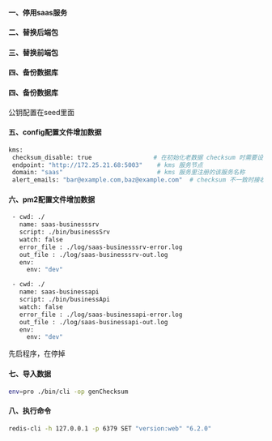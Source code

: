 #### 一、停用saas服务
#### 二、替换后端包
#### 三、替换前端包
#### 四、备份数据库
#### 四、备份数据库

公钥配置在seed里面
#### 五、config配置文件增加数据
 ```bash
kms:
  checksum_disable: true                 # 在初始化老数据 checksum 时需要设置成 true，初始化后再设置成 false 以开启 checksum 功能
  endpoint: "http://172.25.21.68:5003"    # kms 服务节点
  domain: "saas"                          # kms 服务里注册的该服务名称
  alert_emails: "bar@example.com,baz@example.com"  # checksum 不一致时接收邮件告警的邮箱
 ```
#### 六、pm2配置文件增加数据
 ```bash
  - cwd: ./
    name: saas-businesssrv
    script: ./bin/businessSrv
    watch: false
    error_file : ./log/saas-businesssrv-error.log
    out_file : ./log/saas-businesssrv-out.log
    env:
      env: "dev"

  - cwd: ./
    name: saas-businessapi
    script: ./bin/businessApi
    watch: false
    error_file : ./log/saas-businessapi-error.log
    out_file : ./log/saas-businessapi-out.log
    env:
      env: "dev"
 ```
 先启程序，在停掉
#### 七、导入数据
 ```bash
env=pro ./bin/cli -op genChecksum
 ```
 
#### 八、执行命令
 ```bash
 redis-cli -h 127.0.0.1 -p 6379 SET "version:web" "6.2.0"
 ```
